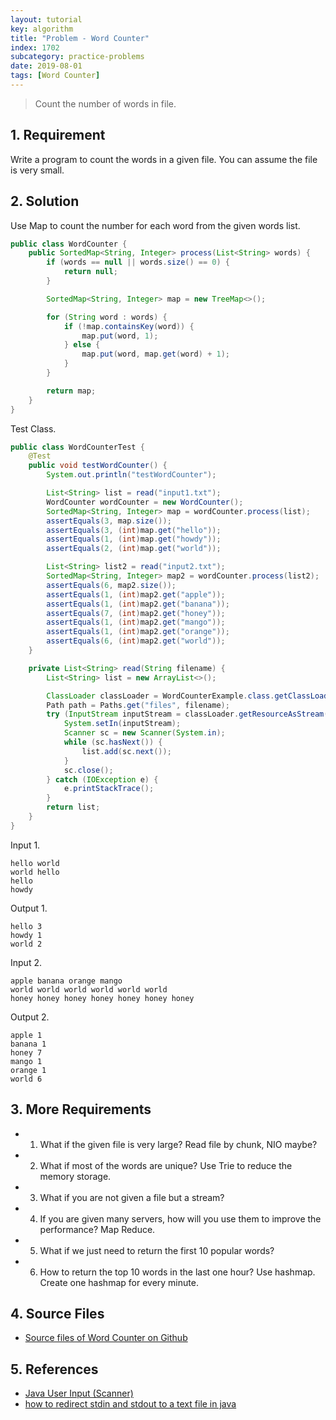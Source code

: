 ```yaml
---
layout: tutorial
key: algorithm
title: "Problem - Word Counter"
index: 1702
subcategory: practice-problems
date: 2019-08-01
tags: [Word Counter]
---
```


> Count the number of words in file.

## 1. Requirement
Write a program to count the words in a given file. You can assume the file is very small.

## 2. Solution
Use Map to count the number for each word from the given words list.
```java
public class WordCounter {
    public SortedMap<String, Integer> process(List<String> words) {
        if (words == null || words.size() == 0) {
            return null;
        }

        SortedMap<String, Integer> map = new TreeMap<>();

        for (String word : words) {
            if (!map.containsKey(word)) {
                map.put(word, 1);
            } else {
                map.put(word, map.get(word) + 1);
            }
        }

        return map;
    }
}
```
Test Class.
```java
public class WordCounterTest {
    @Test
    public void testWordCounter() {
        System.out.println("testWordCounter");

        List<String> list = read("input1.txt");
        WordCounter wordCounter = new WordCounter();
        SortedMap<String, Integer> map = wordCounter.process(list);
        assertEquals(3, map.size());
        assertEquals(3, (int)map.get("hello"));
        assertEquals(1, (int)map.get("howdy"));
        assertEquals(2, (int)map.get("world"));

        List<String> list2 = read("input2.txt");
        SortedMap<String, Integer> map2 = wordCounter.process(list2);
        assertEquals(6, map2.size());
        assertEquals(1, (int)map2.get("apple"));
        assertEquals(1, (int)map2.get("banana"));
        assertEquals(7, (int)map2.get("honey"));
        assertEquals(1, (int)map2.get("mango"));
        assertEquals(1, (int)map2.get("orange"));
        assertEquals(6, (int)map2.get("world"));
    }

    private List<String> read(String filename) {
        List<String> list = new ArrayList<>();

        ClassLoader classLoader = WordCounterExample.class.getClassLoader();
        Path path = Paths.get("files", filename);
        try (InputStream inputStream = classLoader.getResourceAsStream(path.toString())) {
            System.setIn(inputStream);
            Scanner sc = new Scanner(System.in);
            while (sc.hasNext()) {
                list.add(sc.next());
            }
            sc.close();
        } catch (IOException e) {
            e.printStackTrace();
        }
        return list;
    }
}
```
Input 1.
```raw
hello world
world hello
hello
howdy
```
Output 1.
```raw
hello 3
howdy 1
world 2
```

Input 2.
```raw
apple banana orange mango
world world world world world world
honey honey honey honey honey honey honey
```
Output 2.
```raw
apple 1
banana 1
honey 7
mango 1
orange 1
world 6
```

## 3. More Requirements
- 1) What if the given file is very large? Read file by chunk, NIO maybe?
- 2) What if most of the words are unique? Use Trie to reduce the memory storage.
- 3) What if you are not given a file but a stream?
- 4) If you are given many servers, how will you use them to improve the performance? Map Reduce.
- 5) What if we just need to return the first 10 popular words?
- 6) How to return the top 10 words in the last one hour? Use hashmap. Create one hashmap for every minute.

## 4. Source Files
* [Source files of Word Counter on Github](https://github.com/jojozhuang/practice-problems/tree/master/word-counter)

## 5. References
* [Java User Input (Scanner)](https://www.w3schools.com/java/java_user_input.asp)
* [how to redirect stdin and stdout to a text file in java](https://stackoverflow.com/questions/23886499/how-to-redirect-stdin-and-stdout-to-a-text-file-in-java)
